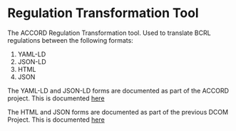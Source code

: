 # Regulation Transformation Tool
The ACCORD Regulation Transformation tool. Used to translate BCRL regulations between the following formats:
1. YAML-LD
2. JSON-LD
3. HTML
4. JSON

The YAML-LD and JSON-LD forms are documented as part of the ACCORD project. This is documented [here](https://documentation.accordproject.eu/)

The HTML and JSON forms are documented as part of the previous DCOM Project. This is documented [here](https://d-com-network.github.io/DCOMDocumentation/)